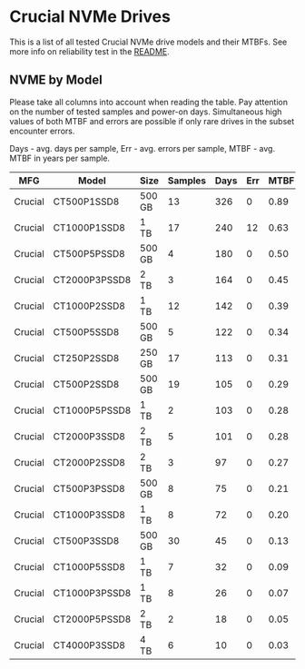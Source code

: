 Crucial NVMe Drives
===================

This is a list of all tested Crucial NVMe drive models and their MTBFs. See more
info on reliability test in the [README](https://github.com/bsdhw/SMART).

NVME by Model
------------

Please take all columns into account when reading the table. Pay attention on the
number of tested samples and power-on days. Simultaneous high values of both MTBF
and errors are possible if only rare drives in the subset encounter errors.

Days - avg. days per sample,
Err  - avg. errors per sample,
MTBF - avg. MTBF in years per sample.

| MFG       | Model              | Size   | Samples | Days  | Err   | MTBF |
|-----------|--------------------|--------|---------|-------|-------|------|
| Crucial   | CT500P1SSD8        | 500 GB | 13      | 326   | 0     | 0.89   |
| Crucial   | CT1000P1SSD8       | 1 TB   | 17      | 240   | 12    | 0.63   |
| Crucial   | CT500P5PSSD8       | 500 GB | 4       | 180   | 0     | 0.50   |
| Crucial   | CT2000P3PSSD8      | 2 TB   | 3       | 164   | 0     | 0.45   |
| Crucial   | CT1000P2SSD8       | 1 TB   | 12      | 142   | 0     | 0.39   |
| Crucial   | CT500P5SSD8        | 500 GB | 5       | 122   | 0     | 0.34   |
| Crucial   | CT250P2SSD8        | 250 GB | 17      | 113   | 0     | 0.31   |
| Crucial   | CT500P2SSD8        | 500 GB | 19      | 105   | 0     | 0.29   |
| Crucial   | CT1000P5PSSD8      | 1 TB   | 2       | 103   | 0     | 0.28   |
| Crucial   | CT2000P3SSD8       | 2 TB   | 5       | 101   | 0     | 0.28   |
| Crucial   | CT2000P2SSD8       | 2 TB   | 3       | 97    | 0     | 0.27   |
| Crucial   | CT500P3PSSD8       | 500 GB | 8       | 75    | 0     | 0.21   |
| Crucial   | CT1000P3SSD8       | 1 TB   | 8       | 72    | 0     | 0.20   |
| Crucial   | CT500P3SSD8        | 500 GB | 30      | 45    | 0     | 0.13   |
| Crucial   | CT1000P5SSD8       | 1 TB   | 7       | 32    | 0     | 0.09   |
| Crucial   | CT1000P3PSSD8      | 1 TB   | 8       | 26    | 0     | 0.07   |
| Crucial   | CT2000P5PSSD8      | 2 TB   | 2       | 18    | 0     | 0.05   |
| Crucial   | CT4000P3SSD8       | 4 TB   | 6       | 10    | 0     | 0.03   |
